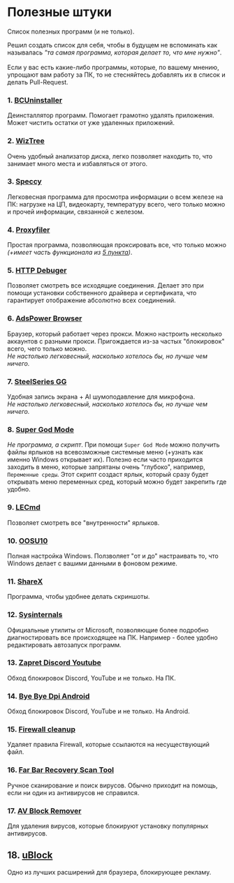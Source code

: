 # Полезные штуки
Список полезных программ (и не только).<br>

Решил создать список для себя, чтобы в будущем не вспоминать как называлась _"та самая программа, которая делает то, что мне нужно"_.<br><br>
Если у вас есть какие-либо программы, которые, по вашему мнению, упрощают вам работу за ПК, то не стесняйтесь добавлять их в список и делать Pull-Request.

### 1. [BCUninstaller](https://github.com/Klocman/Bulk-Crap-Uninstaller)
Деинсталлятор программ. Помогает грамотно удалять приложения. Может чистить остатки от уже удаленных приложений.

### 2. [WizTree](https://diskanalyzer.com/download)
Очень удобный анализатор диска, легко позволяет находить то, что занимает много места и избавляться от этого.

### 3. [Speccy](https://www.ccleaner.com/ru-ru/speccy/download)
Легковесная программа для просмотра информации о всем железе на ПК: нагрузке на ЦП, видеокарту, температуру всего, чего только можно и прочей информации, связанной с железом.

### 4. [Proxyfiler](https://www.proxifier.com/download)
Простая программа, позволяющая проксировать все, что только можно _(+имеет часть функционала из [5 пункта](#5-http-debuger))_.

### 5. [HTTP Debuger](https://www.httpdebugger.com)
Позволяет смотреть все исходящие соединения. Делает это при помощи установки собственного драйвера и сертификата, что гарантирует отображение абсолютно всех соединений.

### 6. [AdsPower Browser](https://www.adspower.com)
Браузер, который работает через прокси. Можно настроить несколько аккаунтов с разными прокси. Пригождается из-за частых "блокировок" всего, чего только можно.<br>
_Не настолько легковесный, насколько хотелось бы, но лучше чем ничего._

### 7. [SteelSeries GG](https://steelseries.com/gg)
Удобная запись экрана + AI шумоподавление для микрофона.<br>
_Не настолько легковесный, насколько хотелось бы, но лучше чем ничего._

### 8. [Super God Mode](https://github.com/ThioJoe/Windows-Super-God-Mode)
_Не программа, а скрипт_. При помощи `Super God Mode` можно получить файлы ярлыков на всевозможные системные меню (+узнать как именно Windows открывает их). Полезно если часто приходится заходить в меню, которые запрятаны очень "глубоко", например, `Переменные среды`. Этот скрипт создаст ярлык, который сразу будет открывать меню переменных сред, который можно будет закрепить где удобно.<br>

### 9. [LECmd](https://github.com/EricZimmerman/LECmd)
Позволяет смотреть все "внутренности" ярлыков.

### 10. [OOSU10](https://www.oo-software.com/en/shutup10)
Полная настройка Windows. Ползволяет "от и до" настраивать то, что Windows делает с вашими данными в фоновом режиме.

### 11. [ShareX](https://getsharex.com)
Программа, чтобы удобнее делать скриншоты.

### 12. [Sysinternals](https://learn.microsoft.com/en-us/sysinternals/downloads)
Официальные утилиты от Microsoft, позволяющие более подробно диагностировать все происходящее на ПК. Например - более удобно редактировать автозапуск программ.

### 13. [Zapret Discord Youtube](https://github.com/Flowseal/zapret-discord-youtube)
Обход блокировок Discord, YouTube и не только. На ПК.

### 14. [Bye Bye Dpi Android](https://github.com/romanvht/ByeDPIAndroid)
Обход блокировок Discord, YouTube и не только. На Android.

### 15. [Firewall cleanup](https://github.com/PoKeRGT/windows-firewall-cleanup)
Удаляет правила Firewall, которые ссылаются на несуществующий файл.

### 16. [Far Bar Recovery Scan Tool](https://www.bleepingcomputer.com/download/farbar-recovery-scan-tool/)
Ручное сканирование и поиск вирусов. Обычно приходит на помощь, если ни один из антивирусов не справился.

### 17. [AV Block Remover](https://www.safezone.cc/resources/av-block-remover-avbr.224/)
Для удаления вирусов, которые блокируют установку популярных антивирусов.

## 18. [uBlock](https://github.com/gorhill/uBlock)
Одно из лучших расширений для браузера, блокирующее рекламу.
